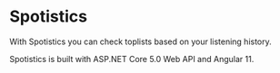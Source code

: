 # Spotistics
With Spotistics you can check toplists based on your listening history.

Spotistics is built with ASP.NET Core 5.0 Web API and Angular 11.
